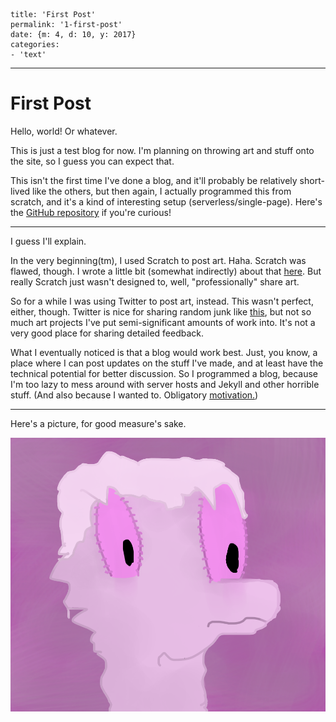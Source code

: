 
    title: 'First Post'
    permalink: '1-first-post'
    date: {m: 4, d: 10, y: 2017}
    categories:
    - 'text'

---

# First Post

Hello, world! Or whatever.

This is just a test blog for now. I'm planning on throwing art and stuff onto
the site, so I guess you can expect that.

This isn't the first time I've done a blog, and it'll probably be relatively
short-lived like the others, but then again, I actually programmed this from
scratch, and it's a kind of interesting setup (serverless/single-page). Here's
the [GitHub repository][repo] if you're curious!

---

I guess I'll explain.

In the very beginning(tm), I used Scratch to post art. Haha. Scratch was
flawed, though. I wrote a little bit (somewhat indirectly) about that
[here][scratch-flaws]. But really Scratch just wasn't designed to, well,
"professionally" share art.

So for a while I was using Twitter to post art, instead. This wasn't perfect,
either, though. Twitter is nice for sharing random junk like
[this][neck-sizes], but not so much art projects I've put semi-significant
amounts of work into. It's not a very good place for sharing detailed feedback.

What I eventually noticed is that a blog would work best. Just, you know, a
place where I can post updates on the stuff I've made, and at least have the
technical potential for better discussion. So I programmed a blog, because I'm
too lazy to mess around with server hosts and Jekyll and other horrible stuff.
(And also because I wanted to. Obligatory [motivation.][motivation])

---

Here's a picture, for good measure's sake.

![Puppet thing](static/media/00-puppet-thing.png)

  [repo]: https://github.com/liam4/blog
  [scratch-flaws]: https://scratch.mit.edu/projects/152633913/
  [neck-sizes]: https://twitter.com/towerofnix/status/844198786410930176
  [motivation]: https://youtu.be/uNjxe8ShM-8?t=1m41s
